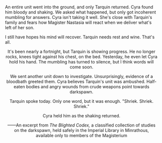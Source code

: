 An entire unit went into the ground, and only Tarquin returned. Cyra found him bloody and shaking. We asked what happened, but only got incoherent mumbling for answers. Cyra isn't taking it well. She's close with Tarquin's family and fears how Magister Nastasia will react when we deliver what's left of her son.

I still have hopes his mind will recover. Tarquin needs rest and wine. That's all.
<center>

It's been nearly a fortnight, but Tarquin is showing progress. He no longer rocks, knees tight against his chest, on the bed. Yesterday, he even let Cyra hold his hand. The mumbling has turned to silence, but I think words will come soon.

We sent another unit down to investigate. Unsurprisingly, evidence of a bloodbath greeted them. Cyra believes Tarquin's unit was ambushed. Half-eaten bodies and angry wounds from crude weapons point towards darkspawn.
<center>

Tarquin spoke today. Only one word, but it was enough. "Shriek. Shriek. Shriek."

Cyra held him as the shaking returned.

——An excerpt from <i> The Blighted Codex, </i> a classified collection of studies on the darkspawn, held safely in the Imperial Library in Minrathous, available only to members of the Magisterium